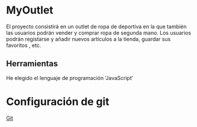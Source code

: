 # MyOutlet
El proyecto consistirá en un outlet de ropa de deportiva en la que también las usuarios podrán vender y comprar ropa de segunda mano. 
Los usuarios podrán registarse y añadir nuevos artículos a la tienda, guardar sus favoritos , etc.


## Herramientas

He elegido el lenguaje de programación 'JavaScript'

# Configuración de git

[Git](https://github.com/miguelfdez99/MyOutlet/blob/master/config/config.md)
